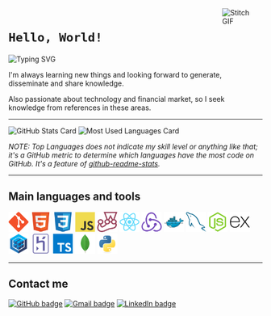 <a href="https://en.wikipedia.org/wiki/Stitch_(Lilo_%26_Stitch)">
  <img
    align="right"
    alt="Stitch GIF"
    src="https://media.giphy.com/media/zQZsoCpu3Ipq0/giphy.gif"
    width="80"
  />
</a>

# `Hello, World!`

![Typing SVG](https://readme-typing-svg.herokuapp.com?color=18B2FF&vCenter=true&multiline=true&height=80&lines=My+name+is+Gustavo+Dolzan;but+you+can+call+me+Biza)

I'm always learning new things and looking forward to generate, disseminate and share knowledge.

Also passionate about technology and financial market, so I seek knowledge from references in these areas.

---

<img
  alt="GitHub Stats Card"
  height="200"
  src="https://github-readme-stats.vercel.app/api?username=gugadolzan&hide=stars,issues&count_private=true&show_icons=true&hide_rank=true&include_all_commits=true&custom_title=GitHub%20Stats&bg_color=30,000304,005e8d,18b2ff&title_color=fff&text_color=fff&icon_color=fff"
/>
<img
  alt="Most Used Languages Card"
  height="200"
  src="https://github-readme-stats.vercel.app/api/top-langs/?username=gugadolzan&langs_count=6&layout=compact&bg_color=30,18b2ff,005e8d,000304&title_color=fff&text_color=fff"
/>

*NOTE: Top Languages does not indicate my skill level or anything like that; it's a GitHub metric to determine which languages have the most code on GitHub. It's a feature of [github-readme-stats](https://github.com/anuraghazra/github-readme-stats).*

---

## Main languages and tools

<img
  alt="Git icon"
  src="https://raw.githubusercontent.com/devicons/devicon/master/icons/git/git-original.svg"
  width="40"
/>
<img
  alt="HTML5 icon"
  src="https://raw.githubusercontent.com/devicons/devicon/master/icons/html5/html5-original.svg"
  width="40"
/>
<img
  alt="CSS3 icon"
  src="https://raw.githubusercontent.com/devicons/devicon/master/icons/css3/css3-original.svg"
  width="40"
/>
<img
  alt="JavaScript icon"
  src="https://raw.githubusercontent.com/devicons/devicon/master/icons/javascript/javascript-original.svg"
  width="40"
/>
<img
  alt="Jest icon"
  src="https://raw.githubusercontent.com/devicons/devicon/master/icons/jest/jest-plain.svg"
  width="40"
/>
<img
  alt="React icon"
  src="https://raw.githubusercontent.com/devicons/devicon/master/icons/react/react-original.svg"
  width="40"
/>
<img
  alt="Redux icon"
  src="https://raw.githubusercontent.com/devicons/devicon/master/icons/redux/redux-original.svg"
  width="40"
/>
<img
  alt="Docker icon"
  src="https://raw.githubusercontent.com/devicons/devicon/master/icons/docker/docker-original.svg"
  width="40"
/>
<img
  alt="MySQL icon"
  src="https://raw.githubusercontent.com/devicons/devicon/master/icons/mysql/mysql-original.svg"
  width="40"
/>
<img
  alt="Node.js icon"
  src="https://raw.githubusercontent.com/devicons/devicon/master/icons/nodejs/nodejs-original.svg"
  width="40"
/>
<img
  alt="Express.js icon"
  src="https://raw.githubusercontent.com/devicons/devicon/master/icons/express/express-original.svg"
  width="40"
/>
<img
  alt="Sequelize ORM icon"
  src="https://raw.githubusercontent.com/devicons/devicon/master/icons/sequelize/sequelize-original.svg"
  width="40"
/>
<img
  alt="Heroku icon"
  src="https://raw.githubusercontent.com/devicons/devicon/master/icons/heroku/heroku-original.svg"
  width="40"
/>
<img
  alt="TypeScript icon"
  src="https://raw.githubusercontent.com/devicons/devicon/master/icons/typescript/typescript-original.svg"
  width="40"
/>
<img
  alt="MongoDB icon"
  src="https://raw.githubusercontent.com/devicons/devicon/master/icons/mongodb/mongodb-original.svg"
  width="40"
/>
<img
  alt="Python icon"
  src="https://raw.githubusercontent.com/devicons/devicon/master/icons/python/python-original.svg"
  width="40"
/>

---

## Contact me

[![GitHub badge](https://img.shields.io/badge/GitHub-005e8d?style=for-the-badge&logo=github&logoColor=white)](https://github.com/gugadolzan)
[![Gmail badge](https://img.shields.io/badge/Gmail-005e8d?style=for-the-badge&logo=gmail&logoColor=white)](mailto:gudolzan@gmail.com)
[![LinkedIn badge](https://img.shields.io/badge/LinkedIn-005e8d?style=for-the-badge&logo=linkedin&logoColor=white)](https://www.linkedin.com/in/gustavo-dolzan/)
